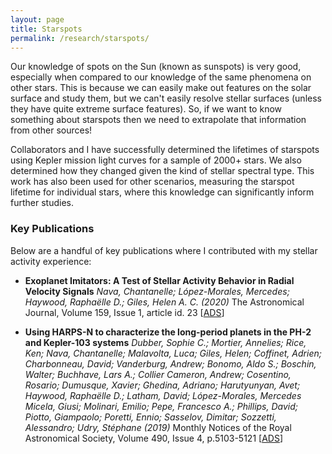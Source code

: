 ```yaml
---
layout: page
title: Starspots
permalink: /research/starspots/
---
```


Our knowledge of spots on the Sun (known as sunspots) is very good, especially when compared to our knowledge of the same phenomena on other stars. This is because we can easily make out features on the solar surface and study them, but we can't easily resolve stellar surfaces (unless they have quite extreme surface features). So, if we want to know something about starspots then we need to extrapolate that information from other sources!

Collaborators and I have successfully determined the lifetimes of starspots using Kepler mission light curves for a sample of 2000+ stars. We also determined how they changed given the kind of stellar spectral type. This work has also been used for other scenarios, measuring the starspot lifetime for individual stars, where this knowledge can significantly inform further studies.

### Key Publications

Below are a handful of key publications where I contributed with my stellar activity experience:

- **Exoplanet Imitators: A Test of Stellar Activity Behavior in Radial Velocity Signals**
*Nava, Chantanelle; López-Morales, Mercedes; Haywood, Raphaëlle D.; Giles, Helen A. C. (2020)* The Astronomical Journal, Volume 159, Issue 1, article id. 23 [[ADS](https://ui.adsabs.harvard.edu/abs/2020AJ....159...23N/abstract)]

- **Using HARPS-N to characterize the long-period planets in the PH-2 and Kepler-103 systems**
*Dubber, Sophie C.; Mortier, Annelies; Rice, Ken; Nava, Chantanelle; Malavolta, Luca; Giles, Helen; Coffinet, Adrien; Charbonneau, David; Vanderburg, Andrew; Bonomo, Aldo S.; Boschin, Walter; Buchhave, Lars A.; Collier Cameron, Andrew; Cosentino, Rosario; Dumusque, Xavier; Ghedina, Adriano; Harutyunyan, Avet; Haywood, Raphaëlle D.; Latham, David; López-Morales, Mercedes Micela, Giusi; Molinari, Emilio; Pepe, Francesco A.; Phillips, David; Piotto, Giampaolo; Poretti, Ennio; Sasselov, Dimitar; Sozzetti, Alessandro; Udry, Stéphane (2019)* Monthly Notices of the Royal Astronomical Society, Volume 490, Issue 4, p.5103-5121 [[ADS](https://ui.adsabs.harvard.edu/abs/2019MNRAS.490.5103D/abstract)]
